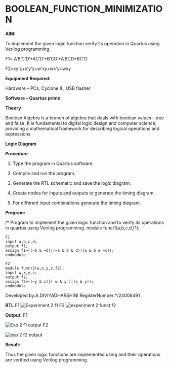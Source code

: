 # BOOLEAN_FUNCTION_MINIMIZATION

**AIM:**

To implement the given logic function verify its operation in Quartus using Verilog programming.

F1= A’B’C’D’+AC’D’+B’CD’+A’BCD+BC’D 

F2=xy’z+x’y’z+w’xy+wx’y+wxy

**Equipment Required:**

Hardware – PCs, Cyclone II , USB flasher

**Software – Quartus prime**

**Theory**

Boolean Algebra is a branch of algebra that deals with boolean values—true and false. It is fundamental to digital logic design and computer science, providing a mathematical framework for describing logical operations and expressions

**Logic Diagram**

**Procedure**

1.	Type the program in Quartus software.

2.	Compile and run the program.

3.	Generate the RTL schematic and save the logic diagram.

4.	Create nodes for inputs and outputs to generate the timing diagram.

5.	For different input combinations generate the timing diagram.


**Program:**

/* Program to implement the given logic function and to verify its operations in quartus using Verilog programming. 
module funct1(a,b,c,d,f1);
```
F1
input a,b,c,d;
output f1;
assign f1=((~b & ~d)|(~a & b & d)|(a & b & ~c));
endmodule

F2
module funct2(w,x,y,z,f2);
input w,x,y,z;
output f2;
assign f2=((~y & z)|( w & y )|(x & y));
endmodule
```

Developed by:A.DIVIYADHARSHINI
RegisterNumber:*/24008491


**RTL**
F1
![Experiment 2 f1](https://github.com/user-attachments/assets/65a348c3-7cda-483a-8153-6e44566b6d9b)
F2
![experiment 2 funct f2](https://github.com/user-attachments/assets/a1ac9a6a-9d20-4121-b1e9-9df0f8b4540d)


**Output:**
F1

![Exp 2 f1 output](https://github.com/user-attachments/assets/cc14ef7a-ee12-443f-a218-d360ed6aedb1)
F2

![exp 2 f2 output](https://github.com/user-attachments/assets/99ade095-43c1-488d-abce-31db40e31af7)


**Result:**

Thus the given logic functions are implemented using and their operations are verified using Verilog programming.


